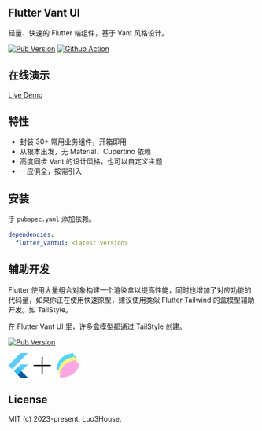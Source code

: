 ## Flutter Vant UI

轻量、快速的 Flutter 端组件，基于 Vant 风格设计。

[![Pub Version](https://img.shields.io/pub/v/flutter_vantui)](https://pub.dev/packages/flutter_vantui)
[![Github Action](https://github.com/luo3house/flutter_vant/actions/workflows/deploy-demo.yaml/badge.svg)](https://luo3house.github.io/flutter_vant/)

## 在线演示

[Live Demo](https://luo3house.github.io/flutter_vant/)

## 特性

- 封装 30+ 常用业务组件，开箱即用
- 从根本出发，无 Material、Cupertino 依赖
- 高度同步 Vant 的设计风格，也可以自定义主题
- 一应俱全，按需引入

## 安装

于 `pubspec.yaml` 添加依赖。

```yaml
dependencies: 
  flutter_vantui: <latest version>
```

## 辅助开发

Flutter 使用大量组合对象构建一个渲染盒以提高性能，同时也增加了对应功能的代码量，如果你正在使用快速原型，建议使用类似 Flutter Tailwind 的盒模型辅助开发。如 TailStyle。

在 Flutter Vant UI 里，许多盒模型都通过 TailStyle 创建。

[![Pub Version](https://img.shields.io/pub/v/tailstyle)](https://pub.dev/packages/tailstyle)

![Flutter Logo](images/icon_flutter.png)
![To Plus](images/icon_plus.png)
![TailStyle Logo](images/icon_tailstyle.png)


## License

MIT (c) 2023-present, Luo3House.
